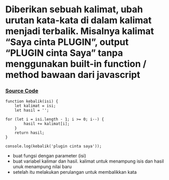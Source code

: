 # Diberikan sebuah kalimat, ubah urutan kata-kata di dalam kalimat menjadi terbalik. Misalnya kalimat “Saya cinta PLUGIN”, output “PLUGIN cinta Saya” tanpa menggunakan built-in function / method bawaan dari javascript

### [Source Code](https://playcode.io/736800)


    function kebalik(isi) {
        let kalimat = isi; 
        let hasil = '';

    for (let i = isi.length - 1; i >= 0; i--) {
            hasil += kalimat[i];
        }
        return hasil;
    }

    console.log(kebalik('plugin cinta saya'));


- buat fungsi dengan parameter (isi)
- buat variabel kalimar dan hasil. kalimat untuk menampung isis dan hasil unuk menampung nilai baru
- setelah itu melakukan perulangan untuk membalikkan kata